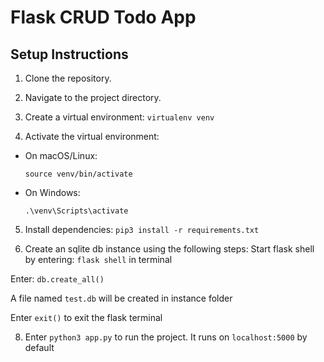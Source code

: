 # Flask CRUD Todo App

## Setup Instructions

1. Clone the repository.

2. Navigate to the project directory.

3. Create a virtual environment: `virtualenv venv`

4. Activate the virtual environment:

- On macOS/Linux:
  ```
  source venv/bin/activate
  ```
- On Windows:
  ```
  .\venv\Scripts\activate
  ```

5. Install dependencies: `pip3 install -r requirements.txt`

6. Create an sqlite db instance using the following steps:
   Start flask shell by entering: `flask shell` in terminal

Enter: `db.create_all()`

A file named `test.db` will be created in instance folder

Enter `exit()` to exit the flask terminal

8. Enter `python3 app.py` to run the project. It runs on `localhost:5000` by default
